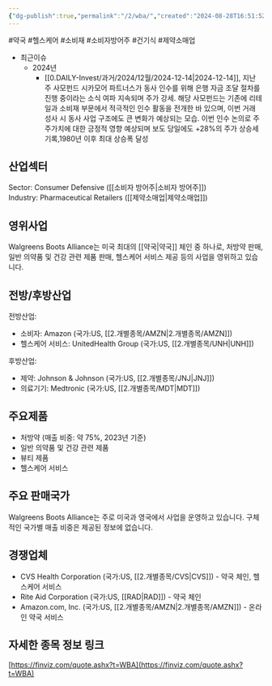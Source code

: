 ```yaml
---
{"dg-publish":true,"permalink":"/2/wba/","created":"2024-08-28T16:51:52.915+09:00","updated":"2025-07-29T21:37:05.378+09:00"}
---
```


#약국 #헬스케어 #소비재 #소비자방어주 #건기식 #제약소매업


- 최근이슈
	- 2024년
		- [[0.DAILY-Invest/과거/2024/12월/2024-12-14\|2024-12-14]], 지난 주 사모펀드 시카모어 파트너스가 동사 인수를 위해 은행 자금 조달 절차를 진행 중이라는 소식 여파 지속되며 주가 강세. 해당 사모펀드는 기존에 리테일과 소비재 부문에서 적극적인 인수 활동을 전개한 바 있으며, 이번 거래 성사 시 동사 사업 구조에도 큰 변화가 예상되는 모습. 이번 인수 논의로 주주가치에 대한 긍정적 영향 예상되며 보도 당일에도 +28%의 주가 상승세 기록,1980년 이후 최대 상승폭 달성

## 산업섹터

Sector: Consumer Defensive ([[소비자 방어주\|소비자 방어주]])  
Industry: Pharmaceutical Retailers ([[제약소매업\|제약소매업]])

## 영위사업

Walgreens Boots Alliance는 미국 최대의 [[약국\|약국]] 체인 중 하나로, 처방약 판매, 일반 의약품 및 건강 관련 제품 판매, 헬스케어 서비스 제공 등의 사업을 영위하고 있습니다.

## 전방/후방산업

전방산업:

- 소비자: Amazon (국가:US, [[2.개별종목/AMZN\|2.개별종목/AMZN]])
- 헬스케어 서비스: UnitedHealth Group (국가:US, [[2.개별종목/UNH\|UNH]])

후방산업:

- 제약: Johnson & Johnson (국가:US, [[2.개별종목/JNJ\|JNJ]])
- 의료기기: Medtronic (국가:US, [[2.개별종목/MDT\|MDT]])

## 주요제품

- 처방약 (매출 비중: 약 75%, 2023년 기준)
- 일반 의약품 및 건강 관련 제품
- 뷰티 제품
- 헬스케어 서비스

## 주요 판매국가

Walgreens Boots Alliance는 주로 미국과 영국에서 사업을 운영하고 있습니다. 구체적인 국가별 매출 비중은 제공된 정보에 없습니다.

## 경쟁업체

- CVS Health Corporation (국가:US, [[2.개별종목/CVS\|CVS]]) - 약국 체인, 헬스케어 서비스
- Rite Aid Corporation (국가:US, [[RAD\|RAD]]) - 약국 체인
- Amazon.com, Inc. (국가:US, [[2.개별종목/AMZN\|2.개별종목/AMZN]]) - 온라인 약국 서비스

## 자세한 종목 정보 링크

[https://finviz.com/quote.ashx?t=WBA](https://finviz.com/quote.ashx?t=WBA)